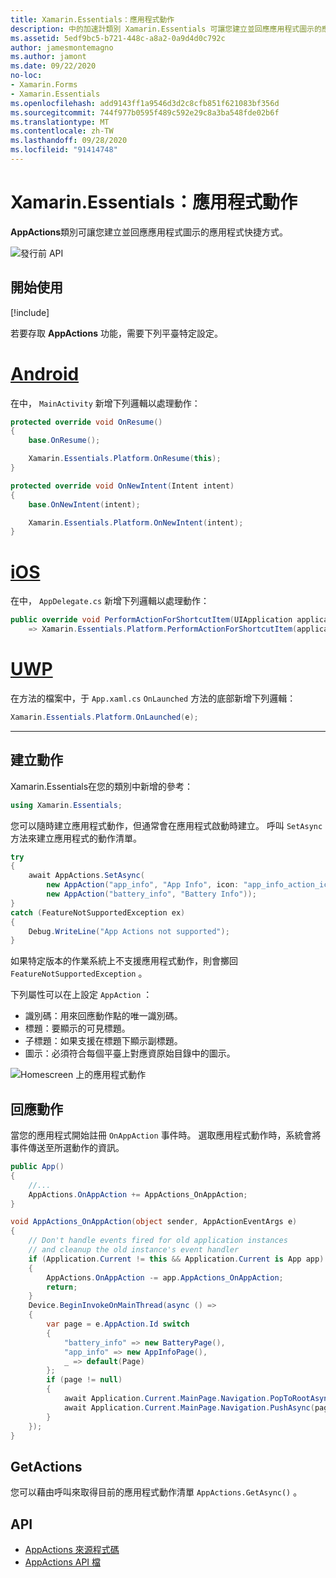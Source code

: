 ```yaml
---
title: Xamarin.Essentials：應用程式動作
description: 中的加速計類別 Xamarin.Essentials 可讓您建立並回應應用程式圖示的應用程式快捷方式。
ms.assetid: 5edf9bc5-b721-448c-a8a2-0a9d4d0c792c
author: jamesmontemagno
ms.author: jamont
ms.date: 09/22/2020
no-loc:
- Xamarin.Forms
- Xamarin.Essentials
ms.openlocfilehash: add9143ff1a9546d3d2c8cfb851f621083bf356d
ms.sourcegitcommit: 744f977b0595f489c592e29c8a3ba548fde02b6f
ms.translationtype: MT
ms.contentlocale: zh-TW
ms.lasthandoff: 09/28/2020
ms.locfileid: "91414748"
---
```

# <a name="no-locxamarinessentials-app-actions"></a>Xamarin.Essentials：應用程式動作

**AppActions**類別可讓您建立並回應應用程式圖示的應用程式快捷方式。

![發行前 API](~/media/shared/preview.png)

## <a name="get-started"></a>開始使用

[!include[](~/essentials/includes/get-started.md)]

若要存取 **AppActions** 功能，需要下列平臺特定設定。

# <a name="android"></a>[Android](#tab/android)

在中， `MainActivity` 新增下列邏輯以處理動作：

```csharp
protected override void OnResume()
{
    base.OnResume();

    Xamarin.Essentials.Platform.OnResume(this);
}

protected override void OnNewIntent(Intent intent)
{
    base.OnNewIntent(intent);

    Xamarin.Essentials.Platform.OnNewIntent(intent);
}
```

# <a name="ios"></a>[iOS](#tab/ios)

在中， `AppDelegate.cs` 新增下列邏輯以處理動作：

```csharp
public override void PerformActionForShortcutItem(UIApplication application, UIApplicationShortcutItem shortcutItem, UIOperationHandler completionHandler)
    => Xamarin.Essentials.Platform.PerformActionForShortcutItem(application, shortcutItem, completionHandler);
```

# <a name="uwp"></a>[UWP](#tab/uwp)

在方法的檔案中，于 `App.xaml.cs` `OnLaunched` 方法的底部新增下列邏輯：

```csharp
Xamarin.Essentials.Platform.OnLaunched(e);
```

-----

## <a name="create-actions"></a>建立動作

Xamarin.Essentials在您的類別中新增的參考：

```csharp
using Xamarin.Essentials;
```
您可以隨時建立應用程式動作，但通常會在應用程式啟動時建立。 呼叫 `SetAsync` 方法來建立應用程式的動作清單。


```csharp
try
{
    await AppActions.SetAsync(
        new AppAction("app_info", "App Info", icon: "app_info_action_icon"),
        new AppAction("battery_info", "Battery Info"));
}
catch (FeatureNotSupportedException ex)
{
    Debug.WriteLine("App Actions not supported");
}
```

如果特定版本的作業系統上不支援應用程式動作，則會擲回 `FeatureNotSupportedException` 。 

下列屬性可以在上設定 `AppAction` ：

* 識別碼：用來回應動作點的唯一識別碼。
* 標題：要顯示的可見標題。
* 子標題：如果支援在標題下顯示副標題。
* 圖示：必須符合每個平臺上對應資原始目錄中的圖示。

![Homescreen 上的應用程式動作](images/appactions.png)

## <a name="responding-to-actions"></a>回應動作

當您的應用程式開始註冊 `OnAppAction` 事件時。 選取應用程式動作時，系統會將事件傳送至所選動作的資訊。

```csharp
public App()
{
    //...
    AppActions.OnAppAction += AppActions_OnAppAction;
}

void AppActions_OnAppAction(object sender, AppActionEventArgs e)
{
    // Don't handle events fired for old application instances
    // and cleanup the old instance's event handler
    if (Application.Current != this && Application.Current is App app)
    {
        AppActions.OnAppAction -= app.AppActions_OnAppAction;
        return;
    }
    Device.BeginInvokeOnMainThread(async () =>
    {
        var page = e.AppAction.Id switch
        {
            "battery_info" => new BatteryPage(),
            "app_info" => new AppInfoPage(),
            _ => default(Page)
        };
        if (page != null)
        {
            await Application.Current.MainPage.Navigation.PopToRootAsync();
            await Application.Current.MainPage.Navigation.PushAsync(page);
        }
    });
}
```

## <a name="getactions"></a>GetActions
您可以藉由呼叫來取得目前的應用程式動作清單 `AppActions.GetAsync()` 。

## <a name="api"></a>API

- [AppActions 來源程式碼](https://github.com/xamarin/Essentials/tree/main/Xamarin.Essentials/AppActions)
- [AppActions API 檔](xref:Xamarin.Essentials.AppActions)
